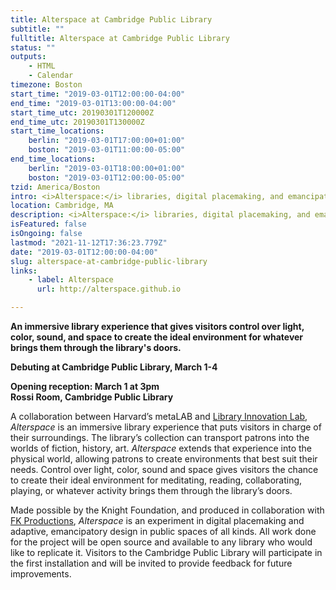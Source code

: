 ```yaml
---
title: Alterspace at Cambridge Public Library
subtitle: ""
fulltitle: Alterspace at Cambridge Public Library
status: ""
outputs:
    - HTML
    - Calendar
timezone: Boston
start_time: "2019-03-01T12:00:00-04:00"
end_time: "2019-03-01T13:00:00-04:00"
start_time_utc: 20190301T120000Z
end_time_utc: 20190301T130000Z
start_time_locations:
    berlin: "2019-03-01T17:00:00+01:00"
    boston: "2019-03-01T11:00:00-05:00"
end_time_locations:
    berlin: "2019-03-01T18:00:00+01:00"
    boston: "2019-03-01T12:00:00-05:00"
tzid: America/Boston
intro: <i>Alterspace:</i> libraries, digital placemaking, and emancipatory design
location: Cambridge, MA
description: <i>Alterspace:</i> libraries, digital placemaking, and emancipatory design
isFeatured: false
isOngoing: false
lastmod: "2021-11-12T17:36:23.779Z"
date: "2019-03-01T12:00:00-04:00"
slug: alterspace-at-cambridge-public-library
links:
    - label: Alterspace
      url: http://alterspace.github.io

---
```

**An immersive library experience that gives visitors control over light, color, sound, and space to create the ideal environment for whatever brings them through the library's doors.**

**Debuting at Cambridge Public Library, March 1-4**

**Opening reception: March 1 at 3pm<br />
Rossi Room, Cambridge Public Library**


A collaboration between Harvard’s metaLAB and [Library Innovation Lab](https://lil.law.harvard.edu/), *Alterspace* is an immersive library experience that puts visitors in charge of their surroundings. The library’s collection can transport patrons into the worlds of fiction, history, art. *Alterspace* extends that experience into the physical world, allowing patrons to create environments that best suit their needs. Control over light, color, sound and space gives visitors the chance to create their ideal environment for meditating, reading, collaborating, playing, or whatever activity brings them through the library’s doors.


Made possible by the Knight Foundation, and produced in collaboration with [FK Productions](http://fk-productions.com/), *Alterspace* is an experiment in digital placemaking and adaptive, emancipatory design in public spaces of all kinds. All work done for the project will be open source and available to any library who would like to replicate it. Visitors to the Cambridge Public Library will participate in the first installation and will be invited to provide feedback for future improvements.
